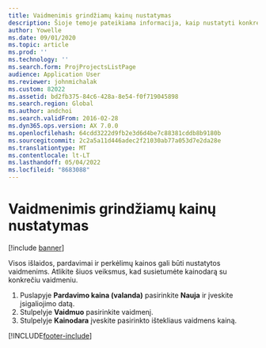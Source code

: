 ```yaml
---
title: Vaidmenimis grindžiamų kainų nustatymas
description: Šioje temoje pateikiama informacija, kaip nustatyti konkrečių vaidmenų kainodarą.
author: Yowelle
ms.date: 09/01/2020
ms.topic: article
ms.prod: ''
ms.technology: ''
ms.search.form: ProjProjectsListPage
audience: Application User
ms.reviewer: johnmichalak
ms.custom: 82022
ms.assetid: bd2fb375-84c6-428a-8e54-f0f719045898
ms.search.region: Global
ms.author: andchoi
ms.search.validFrom: 2016-02-28
ms.dyn365.ops.version: AX 7.0.0
ms.openlocfilehash: 64cdd3222d9fb2e3d6d4be7c88381cddb8b9180b
ms.sourcegitcommit: 2c2a5a11d446adec2f21030ab77a053d7e2da28e
ms.translationtype: MT
ms.contentlocale: lt-LT
ms.lasthandoff: 05/04/2022
ms.locfileid: "8683088"
---
```

# <a name="set-up-role-based-pricing"></a>Vaidmenimis grindžiamų kainų nustatymas

[!include [banner](../includes/banner.md)]

Visos išlaidos, pardavimai ir perkėlimų kainos gali būti nustatytos vaidmenims. Atlikite šiuos veiksmus, kad susietumėte kainodarą su konkrečiu vaidmeniu.

1. Puslapyje **Pardavimo kaina (valanda)** pasirinkite **Nauja** ir įveskite įsigaliojimo datą.
2. Stulpelyje **Vaidmuo** pasirinkite vaidmenį.
3. Stulpelyje **Kainodara** įveskite pasirinkto ištekliaus vaidmens kainą.


[!INCLUDE[footer-include](../includes/footer-banner.md)]